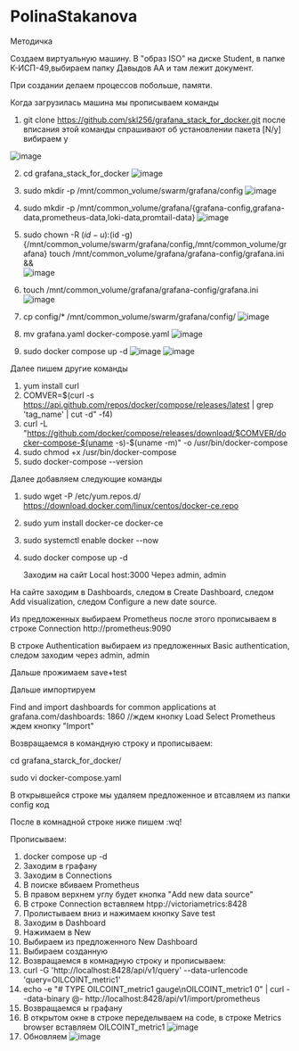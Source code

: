 # PolinaStakanova

Методичка 

Создаем виртуальную машину. В "образ ISO" на диске Student, в папке К-ИСП-49,выбираем папку Давыдов АА и там лежит документ.

При создании делаем процессов побольше, памяти.

Когда загрузилась машина мы прописываем команды 

1) git clone https://github.com/skl256/grafana_stack_for_docker.git 
   после вписания этой команды спрашивают об установлении пакета [N/y] вибираем y
   
![image](https://github.com/user-attachments/assets/a094b1e1-fbae-4aff-ad44-a19c78b5d4e1)

2) cd grafana_stack_for_docker
  ![image](https://github.com/user-attachments/assets/936bb14a-6479-4ea1-a7b2-bd6087586682)
 
3) sudo mkdir -p /mnt/common_volume/swarm/grafana/config
   ![image](https://github.com/user-attachments/assets/e8c8078e-1cf6-4019-8136-2af990990800)

4) sudo mkdir -p /mnt/common_volume/grafana/{grafana-config,grafana-data,prometheus-data,loki-data,promtail-data} 
![image](https://github.com/user-attachments/assets/6a9bd0fc-2e22-4b64-a6d4-131036525bde)

5) sudo chown -R $(id -u):$(id -g) {/mnt/common_volume/swarm/grafana/config,/mnt/common_volume/grafana}
touch /mnt/common_volume/grafana/grafana-config/grafana.ini && \
![image](https://github.com/user-attachments/assets/126e9fe3-bf9f-4a42-8884-1f38a7372c4c)

6) touch /mnt/common_volume/grafana/grafana-config/grafana.ini 
   ![image](https://github.com/user-attachments/assets/45042295-f2ab-40cd-a2ef-634106663b1b)

7) cp config/* /mnt/common_volume/swarm/grafana/config/ 
![image](https://github.com/user-attachments/assets/8f05b63c-c981-411b-a943-91f91fac8e07)

8) mv grafana.yaml docker-compose.yaml 
![image](https://github.com/user-attachments/assets/0b54a2eb-2a08-47f1-bb4f-b80e08d039a6)

9)  sudo docker compose up -d
![image](https://github.com/user-attachments/assets/0c570ab8-a834-451d-a2a9-01df103301cc)
![image](https://github.com/user-attachments/assets/39bf2dfa-9e11-4095-8283-0710cab17667)

Далее пишем другие команды
1) yum install curl
2) COMVER=$(curl -s https://api.github.com/repos/docker/compose/releases/latest | grep 'tag_name' | cut -d\" -f4)
3) curl -L "https://github.com/docker/compose/releases/download/$COMVER/docker-compose-$(uname -s)-$(uname -m)" -o /usr/bin/docker-compose
4) sudo chmod +x /usr/bin/docker-compose
5) sudo docker-compose --version

Далее добавляем следующие команды
1) sudo wget -P /etc/yum.repos.d/ https://download.docker.com/linux/centos/docker-ce.repo
2) sudo yum install docker-ce docker-ce
3) sudo systemctl enable docker --now
4) sudo docker compose up -d

   Заходим на сайт Local host:3000
Через admin, admin

На сайте заходим в Dashboards, следом в Create Dashboard, следом Add visualization, следом Configure a new date source.

Из предложенных выбираем Prometheus после этого прописываем в строке Connection http://prometheus:9090

В  строке Authentication выбираем из предложенных Basic authentication, следом заходим через admin, admin

Дальше прожимаем save+test

Дальше импортируем 

Find and import dashboards for common applications at grafana.com/dashboards: 1860  //ждем кнопку Load
Select Prometheus
ждем кнопку "Import"

Возвращаемся в командную строку и прописываем: 

cd grafana_starck_for_docker/

sudo vi docker-compose.yaml

В открывшейся строке мы удаляем предложенное и втсавляем из папки config код

После в комнадной строке ниже пишем :wq!

Прописываем:
1. docker compose up -d
2. Заходим в графану
3. Заходим в Connections
4. В поиске вбиваем Prometheus
5. В правом верхнем углу будет кнопка "Add new data source"
6. В строке Connection вставляем htpp://victoriametrics:8428
7. Пролистываем вниз и нажимаем кнопку Save test
8. Заходим в Dashboard
9. Нажимаем в New
10. Выбираем из предложенного New Dashboard
11. Выбираем созданную
12. Возвращаемся в комнадную строку и прописываем:
13. curl -G 'http://localhost:8428/api/v1/query' --data-urlencode 'query=OILCOINT_metric1'
14. echo -e "# TYPE OILCOINT_metric1 gauge\nOILCOINT_metric1 0" | curl --data-binary @- http://localhost:8428/api/v1/import/prometheus
15. Возвращаемся ы графану
16. В открытом окне в строке переделываем на code, в строке Metrics browser вставляем OILCOINT_metric1
      ![image](https://github.com/user-attachments/assets/656b2cab-e1d9-439d-aa09-0b93ee93600e)
17. Обновляем
![image](https://github.com/user-attachments/assets/847ba0f6-3581-4a91-a04e-b1f94a0ec339)
